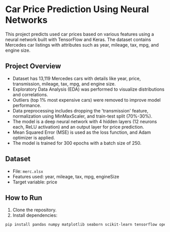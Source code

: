 # Car Price Prediction Using Neural Networks

This project predicts used car prices based on various features using a neural network built with TensorFlow and Keras. The dataset contains Mercedes car listings with attributes such as year, mileage, tax, mpg, and engine size.

## Project Overview

- Dataset has 13,119 Mercedes cars with details like year, price, transmission, mileage, tax, mpg, and engine size.
- Exploratory Data Analysis (EDA) was performed to visualize distributions and correlations.
- Outliers (top 1% most expensive cars) were removed to improve model performance.
- Data preprocessing includes dropping the 'transmission' feature, normalization using MinMaxScaler, and train-test split (70%-30%).
- The model is a deep neural network with 4 hidden layers (12 neurons each, ReLU activation) and an output layer for price prediction.
- Mean Squared Error (MSE) is used as the loss function, and Adam optimizer is applied.
- The model is trained for 300 epochs with a batch size of 250.

## Dataset

- File: `merc.xlsx`
- Features used: year, mileage, tax, mpg, engineSize
- Target variable: price

## How to Run

1. Clone the repository.
2. Install dependencies:

```bash
pip install pandas numpy matplotlib seaborn scikit-learn tensorflow openpyxl
